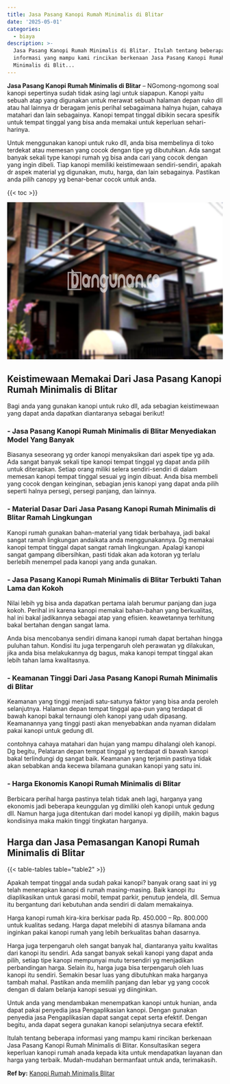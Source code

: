 ```yaml
---
title: Jasa Pasang Kanopi Rumah Minimalis di Blitar
date: '2025-05-01'
categories:
  - biaya
description: >-
  Jasa Pasang Kanopi Rumah Minimalis di Blitar. Itulah tentang beberapa
  informasi yang mampu kami rincikan berkenaan Jasa Pasang Kanopi Rumah
  Minimalis di Blit...
---
```


**Jasa Pasang Kanopi Rumah Minimalis di Blitar** – NGomong-ngomong soal kanopi sepertinya sudah tidak asing lagi untuk siapapun. Kanopi yaitu sebuah atap yang digunakan untuk merawat sebuah halaman depan ruko dll atau hal lainnya dr beragam jenis perihal sebagaimana halnya hujan, cahaya matahari dan lain sebagainya. Kanopi tempat tinggal dibikin secara spesifik untuk tempat tinggal yang bisa anda memakai untuk keperluan sehari-harinya.

Untuk menggunakan kanopi untuk ruko dll, anda bisa membelinya di toko terdekat atau memesan yang cocok dengan tipe yg dibutuhkan. Ada sangat banyak sekali type kanopi rumah yg bisa anda cari yang cocok dengan yang ingin dibeli. Tiap kanopi memiliki keistimewaan sendiri-sendiri, apakah dr aspek material yg digunakan, mutu, harga, dan lain sebagainya. Pastikan anda pilih canopy yg benar-benar cocok untuk anda.

{{< toc >}}

![Jasa Pasang Kanopi Rumah Minimalis di Blitar](/images/harga-kanopi-minimalis-09.png)

## Keistimewaan Memakai Dari Jasa Pasang Kanopi Rumah Minimalis di Blitar

Bagi anda yang gunakan kanopi untuk ruko dll, ada sebagian keistimewaan yang dapat anda dapatkan diantaranya sebagai berikut!

### \- Jasa Pasang Kanopi Rumah Minimalis di Blitar Menyediakan Model Yang Banyak

Biasanya seseorang yg order kanopi menyaksikan dari aspek tipe yg ada. Ada sangat banyak sekali tipe kanopi tempat tinggal yg dapat anda pilih untuk diterapkan. Setiap orang miliki selera sendiri-sendiri di dalam memesan kanopi tempat tinggal sesuai yg ingin dibuat. Anda bisa membeli yang cocok dengan keinginan, sebagian jenis kanopi yang dapat anda pilih seperti halnya persegi, persegi panjang, dan lainnya.

### \- Material Dasar Dari Jasa Pasang Kanopi Rumah Minimalis di Blitar Ramah Lingkungan

Kanopi rumah gunakan bahan-material yang tidak berbahaya, jadi bakal sangat ramah lingkungan andaikata anda menggunakannya. Dg memakai kanopi tempat tinggal dapat sangat ramah lingkungan. Apalagi kanopi sangat gampang dibersihkan, pasti tidak akan ada kotoran yg terlalu berlebih menempel pada kanopi yang anda gunakan.

### \- Jasa Pasang Kanopi Rumah Minimalis di Blitar Terbukti Tahan Lama dan Kokoh

Nilai lebih yg bisa anda dapatkan pertama ialah berumur panjang dan juga kokoh. Perihal ini karena kanopi memakai bahan-bahan yang berkualitas, hal ini bakal jadikannya sebagai atap yang efisien. keawetannya terhitung bakal bertahan dengan sangat lama.

Anda bisa mencobanya sendiri dimana kanopi rumah dapat bertahan hingga puluhan tahun. Kondisi itu juga terpengaruh oleh perawatan yg dilakukan, jika anda bisa melakukannya dg bagus, maka kanopi tempat tinggal akan lebih tahan lama kwalitasnya.

### \- Keamanan Tinggi Dari Jasa Pasang Kanopi Rumah Minimalis di Blitar

Keamanan yang tinggi menjadi satu-satunya faktor yang bisa anda peroleh selanjutnya. Halaman depan tempat tinggal apa-pun yang terdapat di bawah kanopi bakal ternaungi oleh kanopi yang udah dipasang. Keamanannya yang tinggi pasti akan menyebabkan anda nyaman didalam pakai kanopi untuk gedung dll.

contohnya cahaya matahari dan hujan yang mampu dihalangi oleh kanopi. Dg begitu, Pelataran depan tempat tinggal yg terdapat di bawah kanopi bakal terlindungi dg sangat baik. Keamanan yang terjamin pastinya tidak akan sebabkan anda kecewa bilamana gunakan kanopi yang satu ini.

### \- Harga Ekonomis Kanopi Rumah Minimalis di Blitar

Berbicara perihal harga pastinya telah tidak aneh lagi, harganya yang ekonomis jadi beberapa keunggulan yg dimiliki oleh kanopi untuk gedung dll. Namun harga juga ditentukan dari model kanopi yg dipilih, makin bagus kondisinya maka makin tinggi tingkatan harganya.

## Harga dan Jasa Pemasangan Kanopi Rumah Minimalis di Blitar

{{< table-tables table="table2" >}}

Apakah tempat tinggal anda sudah pakai kanopi? banyak orang saat ini yg telah menerapkan kanopi di rumah masing-masing. Baik kanopi itu diaplikasikan untuk garasi mobil, tempat parkir, penutup jendela, dll. Semua itu bergantung dari kebutuhan anda sendiri di dalam memakainya.

Harga kanopi rumah kira-kira berkisar pada Rp. 450.000 – Rp. 800.000 untuk kualitas sedang. Harga dapat melebihi di atasnya bilamana anda inginkan pakai kanopi rumah yang lebih berkualitas bahan dasarnya.

Harga juga terpengaruh oleh sangat banyak hal, diantaranya yaitu kwalitas dari kanopi itu sendiri. Ada sangat banyak sekali kanopi yang dapat anda pilih, setiap tipe kanopi mempunyai mutu tersendiri yg menjadikan perbandingan harga. Selain itu, harga juga bisa terpengaruh oleh luas kanopi itu sendiri. Semakin besar luas yang dibutuhkan maka harganya tambah mahal. Pastikan anda memilih panjang dan lebar yg yang cocok dengan di dalam belanja kanopi sesuai yg diinginkan.

Untuk anda yang mendambakan menempatkan kanopi untuk hunian, anda dapat pakai penyedia jasa Pengaplikasian kanopi. Dengan gunakan penyedia jasa Pengaplikasian dapat sangat cepat serta efektif. Dengan begitu, anda dapat segera gunakan kanopi selanjutnya secara efektif.

Itulah tentang beberapa informasi yang mampu kami rincikan berkenaan Jasa Pasang Kanopi Rumah Minimalis di Blitar. Konsultasikan segera keperluan kanopi rumah anada kepada kita untuk mendapatkan layanan dan harga yang terbaik. Mudah-mudahan bermanfaat untuk anda, terimakasih.

**Ref by:**  [Kanopi Rumah Minimalis Blitar](https://id.wikipedia.org/wiki/Kanopi)
